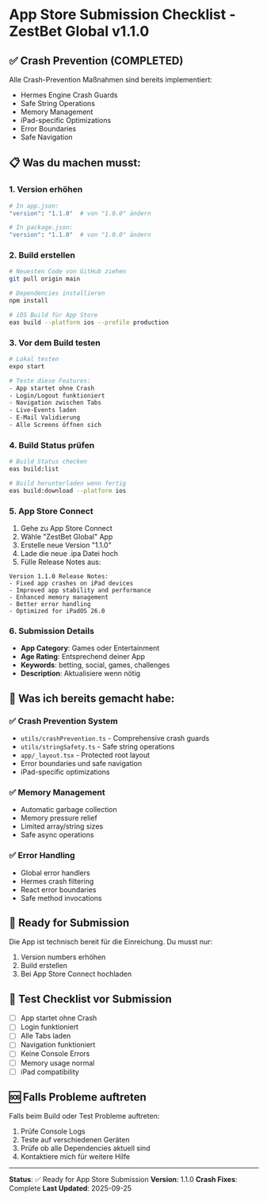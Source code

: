 # App Store Submission Checklist - ZestBet Global v1.1.0

## ✅ Crash Prevention (COMPLETED)
Alle Crash-Prevention Maßnahmen sind bereits implementiert:
- Hermes Engine Crash Guards
- Safe String Operations
- Memory Management
- iPad-specific Optimizations
- Error Boundaries
- Safe Navigation

## 📋 Was du machen musst:

### 1. Version erhöhen
```bash
# In app.json:
"version": "1.1.0"  # von "1.0.0" ändern

# In package.json:
"version": "1.1.0"  # von "1.0.0" ändern
```

### 2. Build erstellen
```bash
# Neuesten Code von GitHub ziehen
git pull origin main

# Dependencies installieren
npm install

# iOS Build für App Store
eas build --platform ios --profile production
```

### 3. Vor dem Build testen
```bash
# Lokal testen
expo start

# Teste diese Features:
- App startet ohne Crash
- Login/Logout funktioniert
- Navigation zwischen Tabs
- Live-Events laden
- E-Mail Validierung
- Alle Screens öffnen sich
```

### 4. Build Status prüfen
```bash
# Build Status checken
eas build:list

# Build herunterladen wenn fertig
eas build:download --platform ios
```

### 5. App Store Connect
1. Gehe zu App Store Connect
2. Wähle "ZestBet Global" App
3. Erstelle neue Version "1.1.0"
4. Lade die neue .ipa Datei hoch
5. Fülle Release Notes aus:

```
Version 1.1.0 Release Notes:
- Fixed app crashes on iPad devices
- Improved app stability and performance
- Enhanced memory management
- Better error handling
- Optimized for iPadOS 26.0
```

### 6. Submission Details
- **App Category**: Games oder Entertainment
- **Age Rating**: Entsprechend deiner App
- **Keywords**: betting, social, games, challenges
- **Description**: Aktualisiere wenn nötig

## 🔧 Was ich bereits gemacht habe:

### ✅ Crash Prevention System
- `utils/crashPrevention.ts` - Comprehensive crash guards
- `utils/stringSafety.ts` - Safe string operations
- `app/_layout.tsx` - Protected root layout
- Error boundaries und safe navigation
- iPad-specific optimizations

### ✅ Memory Management
- Automatic garbage collection
- Memory pressure relief
- Limited array/string sizes
- Safe async operations

### ✅ Error Handling
- Global error handlers
- Hermes crash filtering
- React error boundaries
- Safe method invocations

## 🚀 Ready for Submission
Die App ist technisch bereit für die Einreichung. Du musst nur:
1. Version numbers erhöhen
2. Build erstellen
3. Bei App Store Connect hochladen

## 📱 Test Checklist vor Submission
- [ ] App startet ohne Crash
- [ ] Login funktioniert
- [ ] Alle Tabs laden
- [ ] Navigation funktioniert
- [ ] Keine Console Errors
- [ ] Memory usage normal
- [ ] iPad compatibility

## 🆘 Falls Probleme auftreten
Falls beim Build oder Test Probleme auftreten:
1. Prüfe Console Logs
2. Teste auf verschiedenen Geräten
3. Prüfe ob alle Dependencies aktuell sind
4. Kontaktiere mich für weitere Hilfe

---
**Status**: ✅ Ready for App Store Submission
**Version**: 1.1.0
**Crash Fixes**: Complete
**Last Updated**: 2025-09-25